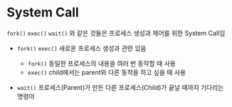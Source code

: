 # System Call

`fork()` `exec()` `wait()` 와 같은 것들은 프로세스 생성과 제어를 위한 System Call임

* `fork()` `exec()` 새로운 프로세스 생성과 관련 있음
  *  `fork()` 동일한 프로세스의 내용을 여러 번 동작할 때 사용
  * `exec()` child에서는 parent와 다른 동작을 하고 싶을 때 사용

* `wait()` 프로세스(Parent)가 만든 다른 프로세스(Child)가 끝날 때까지 기다리는 명령어

